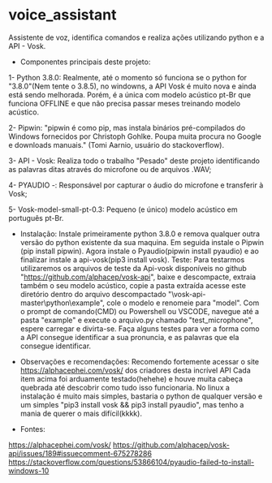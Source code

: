 # voice_assistant
Assistente de voz, identifica comandos e realiza ações utilizando python e a API - Vosk.

* Componentes principais deste projeto:

1- Python 3.8.0: Realmente, até o momento só funciona se o python for "3.8.0"(Nem tente o 3.8.5), no windowns, a API Vosk é muito nova e ainda está sendo melhorada. Porém, é a única com modelo acústico pt-Br que funciona OFFLINE e que não precisa passar meses treinando modelo acústico.

2- Pipwin: "pipwin é como pip, mas instala binários pré-compilados do Windows fornecidos por Christoph Gohlke. Poupa muita procura no Google e downloads manuais." (Tomi Aarnio, usuário do stackoverflow).

3- API - Vosk: Realiza todo o trabalho "Pesado" deste projeto identificando as palavras ditas através do microfone ou de arquivos .WAV;

4- PYAUDIO -: Responsável por capturar o áudio do microfone e transferir à Vosk;

5- Vosk-model-small-pt-0.3: Pequeno (e único) modelo acústico em português pt-Br.

* Instalação:
Instale primeiramente python 3.8.0 e remova qualquer outra versão do python existente da sua maquina. Em seguida instale o Pipwin (pip install pipwin). Agora instale o Pyaudio(pipwin install pyaudio) e ao finalizar instale a api-vosk(pip3 install vosk).
Teste:
Para testarmos utilizaremos os arquivos de teste da Api-vosk disponíveis no github "https://github.com/alphacep/vosk-api", baixe e descompacte, extraia também o seu modelo acústico, copie a pasta extraída acesse este diretório dentro do arquivo descompactado "\vosk-api-master\python\example", cole o modelo e renomeie para "model". Com o prompt de comando(CMD) ou Powershell ou VSCODE, navegue até a pasta "example" e execute o arquivo.py chamado "test_microphone", espere carregar e divirta-se. Faça alguns testes para ver a forma como a API consegue identificar a sua pronuncia, e as palavras que ela consegue identificar.

* Observações e recomendações:
Recomendo fortemente acessar o site https://alphacephei.com/vosk/ dos criadores desta incrível API Cada item acima foi arduamente testado(hehehe) e houve muita cabeça quebrada até descobrir como tudo isso funcionaria. No linux a instalação é muito mais simples, bastaria o python de qualquer versão e um simples "pip3 install vosk && pip3 install pyaudio", mas tenho a mania de querer o mais difícil(kkkk).

* Fontes:

https://alphacephei.com/vosk/ 
https://github.com/alphacep/vosk-api/issues/189#issuecomment-675278286
https://stackoverflow.com/questions/53866104/pyaudio-failed-to-install-windows-10
